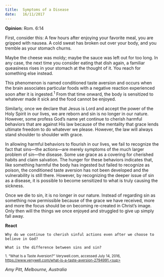 ```yaml
---
title:  Symptoms of a Disease
date:   16/11/2017
---
```


**Opinion**: Rom. 6:14

First, consider this: A few hours after enjoying your favorite meal, you are gripped with nausea. A cold sweat has broken out over your body, and you tremble as your stomach churns.

Maybe the cheese was moldy; maybe the sauce was left out for too long. In any case, the next time you consider eating that dish again, a familiar queasiness rises in your stomach at the thought of it. You reach for something else instead.

This phenomenon is named conditioned taste aversion and occurs when the brain associates particular foods with a negative reaction experienced soon after it is ingested.<sup>1</sup> From that time onward, the body is sensitized to whatever made it sick and the food cannot be enjoyed.

Similarly, once we declare that Jesus is Lord and accept the power of the Holy Spirit in our lives, we are reborn and sin is no longer in our nature. However, some profess God’s name yet continue to cherish harmful behaviors that are against His law because of the mentality that grace lends ultimate freedom to do whatever we please. However, the law will always stand shoulder to shoulder with grace.

In allowing harmful behaviors to flourish in our lives, we fail to recognize the fact that sins—the actions—are merely symptoms of the much larger problem of sin—the disease. Some use grace as a covering for cherished habits and claim salvation. The hunger for these behaviors indicates that, like something harmful the body has ingested but failed to recognize as poison, the conditioned taste aversion has not been developed and the vulnerability is still there. However, by recognizing the deeper issue of sin as a disease, it is possible to become sensitized to what is truly causing the sickness.

Once we die to sin, it is no longer in our nature. Instead of regarding sin as something now permissible because of the grace we have received, more and more the focus should be on becoming re-created in Christ’s image. Only then will the things we once enjoyed and struggled to give up simply fall away.

**React**

`Why do we continue to cherish sinful actions even after we choose to believe in God?`

`What is the difference between sins and sin?`

<sup>1. “What Is a Taste Aversion?” Verywell.com, accessed July 14, 2016, https://www.verywell.com/what-is-a-taste-aversion-2794991.<sup>

_Amy Pitt, Melbourne, Australia_